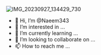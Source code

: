 ![IMG_20230927_134429_730](https://github.com/Naeem343/Naeem343/assets/146210419/c507fb87-0910-4fab-a07b-33873daf613e)
- 👋 Hi, I’m @Naeem343
- 👀 I’m interested in ...
- 🌱 I’m currently learning ...
- 💞️ I’m looking to collaborate on ...
- 📫 How to reach me ...

<!---
Naeem343/Naeem343 is a ✨ special ✨ repository because its `README.md` (this file) appears on your GitHub profile.
You can click the Preview link to take a look at your changes.
--->
